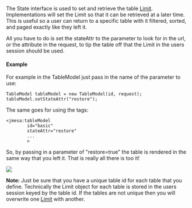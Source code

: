 The State interface is used to set and retrieve the table [Limit](Limit.md). Implementations will set the Limit so that it can be retrieved at a later time. This is useful so a user can return to a specific table with it filtered, sorted, and paged exactly like they left it.

All you have to do is set the stateAttr to the parameter to look for in the url, or the attribute in the request, to tip the table off that the Limit in the users session should be used.

#### Example ####

For example in the TableModel just pass in the name of the parameter to use:
```
TableModel tableModel = new TableModel(id, request);
tableModel.setStateAttr("restore");
```

The same goes for using the tags:
```
<jmesa:tableModel
        id="basic" 
        stateAttr="restore"
        ...
        >
```

So, by passing in a parameter of "restore=true" the table is rendered in the same way that you left it. That is really all there is too it!

<img src='http://jmesa.googlecode.com/svn/trunk/jmesa/resources/wiki/state-save.png' />

**Note:** Just be sure that you have a unique table id for each table that you define. Technically the Limit object for each table is stored in the users session keyed by the table id. If the tables are not unique then you will overwrite one [Limit](Limit.md) with another.